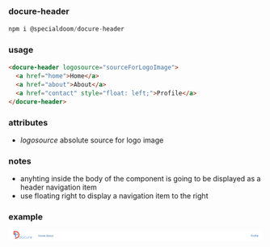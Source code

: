 ### docure-header

```js
npm i @specialdoom/docure-header
```

### usage

```html
<docure-header logosource="sourceForLogoImage">
  <a href="home">Home</a>
  <a href="about">About</a>
  <a href="contact" style="float: left;">Profile</a>
</docure-header>
```

### attributes
- _logosource_ absolute source for logo image

### notes
 - anyhting inside the body of the component is going to be displayed as a header navigation item
 - use floating right to display a navigation item to the right 

### example 

![Presentation](presentation.png)